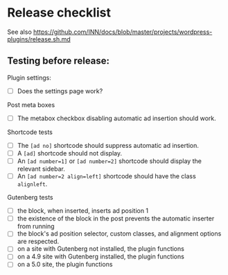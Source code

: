 # Release checklist

See also https://github.com/INN/docs/blob/master/projects/wordpress-plugins/release.sh.md

## Testing before release:

Plugin settings:

- [ ] Does the settings page work?

Post meta boxes

- [ ] The metabox checkbox disabling automatic ad insertion should work.

Shortcode tests

- [ ] The `[ad no]` shortcode should suppress automatic ad insertion.
- [ ] A `[ad]` shortcode should not display.
- [ ] An `[ad number=1]` or `[ad number=2]` shortcode should display the relevant sidebar.
- [ ] An `[ad number=2 align=left]` shortcode should have the class `alignleft`.

Gutenberg tests

- [ ] the block, when inserted, inserts ad position 1
- [ ] the existence of the block in the post prevents the automatic inserter from running
- [ ] the block's ad position selector, custom classes, and alignment options are respected.
- [ ] on a site with Gutenberg not installed, the plugin functions
- [ ] on a 4.9 site with Gutenberg installed, the plugin functions
- [ ] on a 5.0 site, the plugin functions
